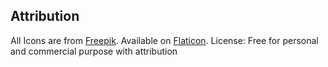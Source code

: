 ## Attribution

All Icons are from [Freepik](https://www.flaticon.com/authors/freepik). Available on [Flaticon](https://www.flaticon.com/free-icons/user).
License: Free for personal and commercial purpose with attribution
